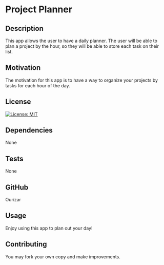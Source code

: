 # Project Planner

## Description
This app allows the user to have a daily planner. The user will be able to plan a project by the hour, so they will be able to store each task on their list.  

## Motivation
The motivation for this app is to have a way to organize your projects by tasks for each hour of the day.

## License
[![License: MIT](https://img.shields.io/badge/License-MIT-yellow.svg)](https://opensource.org/licenses/MIT)

## Dependencies
None

## Tests
None

## GitHub
Ourizar

## Usage
Enjoy using this app to plan out your day!

## Contributing
You may fork your own copy and make improvements.

